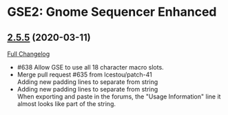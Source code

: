 # GSE2: Gnome Sequencer Enhanced

## [2.5.5](https://github.com/TimothyLuke/GnomeSequencer-Enhanced/tree/2.5.5) (2020-03-11)
[Full Changelog](https://github.com/TimothyLuke/GnomeSequencer-Enhanced/compare/2.5.4...2.5.5)

- #638 Allow GSE to use all 18 character macro slots.  
- Merge pull request #635 from lcestou/patch-41  
    Adding new padding lines to separate from string  
- Adding new padding lines to separate from string  
    When exporting and paste in the forums, the "Usage Information" line it almost looks like part of the string.  